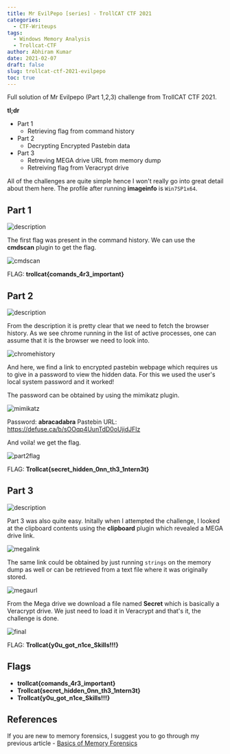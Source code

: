 ```yaml
---
title: Mr EvilPepo [series] - TrollCAT CTF 2021
categories:
  - CTF-Writeups
tags: 
  - Windows Memory Analysis
  - Trollcat-CTF
author: Abhiram Kumar
date: 2021-02-07
draft: false
slug: trollcat-ctf-2021-evilpepo
toc: true
---
```


Full solution of Mr Evilpepo (Part 1,2,3) challenge from TrollCAT CTF 2021.

<!--more-->

**tl;dr**

+ Part 1
  + Retrieving flag from command history
+ Part 2
  + Decrypting Encrypted Pastebin data
+ Part 3
  + Retreving MEGA drive URL from memory dump
  + Retreiving flag from Veracrypt drive

All of the challenges are quite simple hence I won't really go into great detail about them here. The profile after running **imageinfo** is `Win7SP1x64`.

## Part 1

![description](/images/CTF/trollcat/evil/description1.png)

The first flag was present in the command history. We can use the **cmdscan** plugin to get the flag.

![cmdscan](/images/CTF/trollcat/evil/cmdscan.gif)


FLAG: **trollcat{comands_4r3_important}**

## Part 2

![description](/images/CTF/trollcat/evil/description2.png)

From the description it is pretty clear that we need to fetch the browser history. As we see chrome running in the list of active processes, one can assume that it is the browser we need to look into.

![chromehistory](/images/CTF/trollcat/evil/history.gif)

And here, we find a link to encrypted pastebin webpage which requires us to give in a password to view the hidden data. For this we used the user's local system password and it worked!

The password can be obtained by using the mimikatz plugin.

![mimikatz](/images/CTF/trollcat/evil/mimikatz.gif)

Password: **abracadabra**
Pastebin URL: https://defuse.ca/b/sOOqp4UunTdD0oUjidJFlz

And voila! we get the flag.

![part2flag](/images/CTF/trollcat/evil/part2flag.png)

FLAG: **Trollcat{secret_hidden_0nn_th3_1ntern3t}**

## Part 3

![description](/images/CTF/trollcat/evil/description3.png)

Part 3 was also quite easy. Initally when I attempted the challenge, I looked at the clipboard contents using the **clipboard** plugin which revealed a MEGA drive link.

![megalink](/images/CTF/trollcat/evil/megalink.gif)

The same link could be obtained by just running `strings` on the memory dump as well or can be retrieved from a text file where it was originally stored.

![megaurl](/images/CTF/trollcat/evil/megaurl.gif)

From the Mega drive we download a file named **Secret** which is basically a Veracrypt drive. We just need to load it in Veracrypt and that's it, the challenge is done.

![final](/images/CTF/trollcat/evil/final.gif)

FLAG: **Trollcat{y0u_got_n1ce_Skills!!!}**

## Flags

+ **trollcat{comands_4r3_important}**
+ **Trollcat{secret_hidden_0nn_th3_1ntern3t}**
+ **Trollcat{y0u_got_n1ce_Skills!!!}**

## References

If you are new to memory forensics, I suggest you to go through my previous article - [Basics of Memory Forensics](https://stuxnet999.github.io/volatility/2020/08/18/Basics-of-Memory-Forensics.html)
